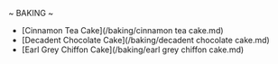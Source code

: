 ~ BAKING ~

* [Cinnamon Tea Cake](/baking/cinnamon tea cake.md)
* [Decadent Chocolate Cake](/baking/decadent chocolate cake.md)
* [Earl Grey Chiffon Cake](/baking/earl grey chiffon cake.md)
